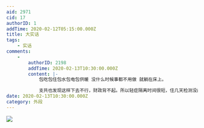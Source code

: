 ```yaml
---
aid: 2971
cid: 17
authorID: 1
addTime: 2020-02-12T05:15:00.000Z
title: 大实话
tags:
    - 实话
comments:
    -
        authorID: 2198
        addTime: 2020-02-13T10:30:00.000Z
        content: |-
            包吃包住包水包电包供暖 没什么时候事都不用做 就躺在床上。

            支共也发现这样下去不行，财政背不起。所以轻症隔离时间很短，住几天检测没问题赶紧让患者回家。
date: 2020-02-13T10:30:00.000Z
category: 外段
---
```


![](https://i.loli.net/2020/02/12/UNo7BspAFwaLOuf.jpg)
